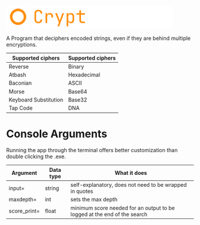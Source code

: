 <img src="https://github.com/fosterchild1/Cryptographer/blob/master/resources/icon.ico" width="64" height="64"> <img src="https://github.com/fosterchild1/Cryptographer/blob/master/resources/text.png" width="381" height="61"> 

A Program that deciphers encoded strings, even if they are behind multiple encryptions.
<br/>

| Supported ciphers | Supported ciphers |
| ---  | --- |
| Reverse | Binary |
| Atbash | Hexadecimal |
| Baconian | ASCII |
| Morse | Base64 |
| Keyboard Substitution | Base32 |
| Tap Code | DNA |

# Console Arguments
Running the app through the terminal offers better customization than double clicking the .exe.
<br/>

| Argument | Data type | What it does |
| ---  | --- | --- |
| input= | string | self-explanatory, does not need to be wrapped in quotes |
| maxdepth= | int | sets the max depth |
| score_print= | float | minimum score needed for an output to be logged at the end of the search |
